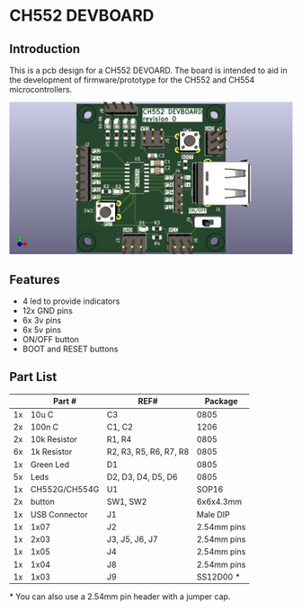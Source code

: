 # CH552 DEVBOARD

## Introduction

This is a pcb design for a CH552 DEVOARD. The board is intended to aid in the development of firmware/prototype for the CH552 and CH554 microcontrollers.


![Image](images/revision0a.png "icon")

## Features

 * 4 led to provide indicators
 * 12x GND pins
 * 6x 3v pins
 * 6x 5v pins
 * ON/OFF button
 * BOOT and RESET buttons



## Part List

|     | Part #        | REF#                   | Package     |
| --- | ------------- | ---------------------- | ----------- |
| 1x  | 10u C         | C3                     | 0805        |
| 2x  | 100n C        | C1, C2                 | 1206        |
| 2x  | 10k Resistor  | R1, R4                 | 0805        |
| 6x  | 1k Resistor   | R2, R3, R5, R6, R7, R8 | 0805        |
| 1x  | Green Led     | D1                     | 0805        |
| 5x  | Leds          | D2, D3, D4, D5, D6     | 0805        |
| 1x  | CH552G/CH554G | U1                     | SOP16       |
| 2x  | button        | SW1, SW2               | 6x6x4.3mm   |
| 1x  | USB Connector | J1                     | Male DIP    |
| 1x  | 1x07          | J2                     | 2.54mm pins |
| 1x  | 2x03          | J3, J5, J6, J7         | 2.54mm pins |
| 1x  | 1x05          | J4                     | 2.54mm pins |
| 1x  | 1x04          | J8                     | 2.54mm pins |
| 1x  | 1x03          | J9                     | SS12D00 *   |

\* You can also use a 2.54mm pin header with a jumper cap.

